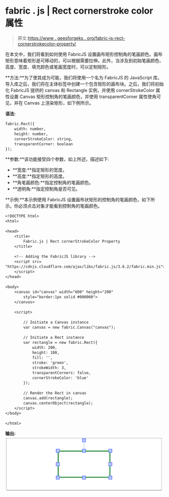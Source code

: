 # fabric . js | Rect cornerstroke color 属性

> 原文:[https://www . geesforgeks . org/fabric-js-rect-cornerstrokecolor-property/](https://www.geeksforgeeks.org/fabric-js-rect-cornerstrokecolor-property/)

在本文中，我们将看到如何使用 FabricJS 设置画布矩形控制角的笔画颜色。画布矩形意味着矩形是可移动的，可以根据需要拉伸。此外，当涉及到初始笔画颜色、高度、宽度、填充颜色或笔画宽度时，可以定制矩形。

**方法:**为了使其成为可能，我们将使用一个名为 FabricJS 的 JavaScript 库。导入库之后，我们将在主体标签中创建一个包含矩形的画布块。之后，我们将初始化 FabricJS 提供的 canvas 和 Rectangle 实例，并使用 cornerStrokeColor 属性设置 Canvas 矩形控制角的笔画颜色，并使用 transparentCorner 属性使角可见，并在 Canvas 上渲染矩形，如下例所示。

**语法:**

```
fabric.Rect({
    width: number,
    height: number,
    cornerStrokeColor: string,
    transparentCorner: boolean
});
```

**参数:**该功能接受四个参数，如上所述，描述如下:

*   **宽度:**指定矩形的宽度。
*   **高度:**指定矩形的高度。
*   **角笔画颜色:**指定控制角的笔画颜色。
*   **透明角:**指定控制角是否可见。

**示例:**本示例使用 FabricJS 设置画布状矩形的控制角的笔画颜色，如下所示。你必须点击对象才能看到控制角的笔画颜色。

```
<!DOCTYPE html> 
<html> 

<head> 
    <title> 
        Fabric.js | Rect cornerStrokeColor Property
    </title> 

    <!-- Adding the FabricJS library -->
    <script src= 
"https://cdnjs.cloudflare.com/ajax/libs/fabric.js/3.6.2/fabric.min.js"> 
    </script> 
</head> 

<body> 
    <canvas id="canvas" width="600" height="200"
        style="border:1px solid #000000"> 
    </canvas> 

    <script> 

        // Initiate a Canvas instance 
        var canvas = new fabric.Canvas("canvas"); 

        // Initiate a Rect instance 
        var rectangle = new fabric.Rect({ 
            width: 200,
            height: 100,
            fill: '', 
            stroke: 'green',
            strokeWidth: 3,
            transparentCorners: false,
            cornerStrokeColor: 'blue'
        }); 

        // Render the Rect in canvas 
        canvas.add(rectangle); 
        canvas.centerObject(rectangle);
    </script> 
</body> 

</html>
```

**输出:**
![](img/f2d26b94bb72aa9c478dfcb7790a0512.png)